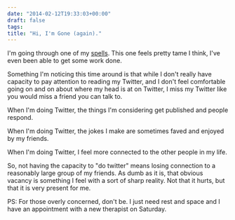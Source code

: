 ```yaml
---
date: "2014-02-12T19:33:03+00:00"
draft: false
tags: 
title: "Hi, I'm Gone (again)."
---
```

I'm going through one of my [spells](http://shirt.joshuablount.com/posts/2010/ways-tell-im-not-feeling-well-mental-illness/). This one feels pretty tame I think, I've even been able to get some work done.

Something I'm noticing this time around is that while I don't really have capacity to pay attention to reading my Twitter, and I don't feel comfortable going on and on about where my head is at on Twitter, I miss my Twitter like you would miss a friend you can talk to.

When I'm doing Twitter, the things I'm considering get published and people respond.

When I'm doing Twitter, the jokes I make are sometimes faved and enjoyed by my friends.

When I'm doing Twitter, I feel more connected to the other people in my life.

So, not having the capacity to "do twitter" means losing connection to a reasonably large group of my friends. As dumb as it is, that obvious vacancy is something I feel with a sort of sharp reality. Not that it hurts, but that it is very present for me.

PS: For those overly concerned, don't be. I just need rest and space and I have an appointment with a new therapist on Saturday.